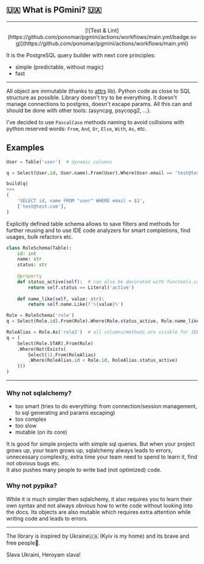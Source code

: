 ## 🇺🇦 What is PGmini? 🇺🇦

***
<center>
[![Test & Lint](https://github.com/ponomar/pgmini/actions/workflows/main.yml/badge.svg)](https://github.com/ponomar/pgmini/actions/workflows/main.yml)
</center>

It is the PostgreSQL query builder with next core principles:
- simple (predictable, without magic)
- fast

***

All object are immutable (thanks to [attrs](https://www.attrs.org) lib).
Python code as close to SQL structure as possible.
Library doesn't try to be everything.
It doesn't manage connections to postgres, doesn't escape params.
All this can and should be done with other tools: (asyncpg, psycopg2, ...).

I've decided to use `PascalCase` methods naming to avoid collisions with python reserved words: 
`From`, `And`, `Or`, `Else`, `With`, `As`, etc.

## Examples
```python
User = Table('user')  # dynamic columns

q = Select(User.id, User.name).From(User).Where(User.email == 'test@test.com')

build(q)
>>>
(
    'SELECT id, name FROM "user" WHERE email = $1', 
    ['test@test.com'],
)
```

Explicitly defined table schema allows to save filters and methods for further reusing 
and to use IDE code analyzers for smart completions, find usages, bulk refactors etc.  
```python
class RoleSchema(Table):
    id: int
    name: str
    status: str
    
    @property
    def status_active(self):  # can also be decorated with functools.cache
        return self.status == Literal('active')
    
    def name_like(self, value: str):
        return self.name.Like(f'%{value}%')

Role = RoleSchema('role')
q = Select(Role.id).From(Role).Where(Role.status_active, Role.name_like('adm'))

RoleAlias = Role.As('role2')  # all columns/methods are visible for IDE live inspection as well
q = (
    Select(Role.STAR).From(Role)
    .Where(Not(Exists(
        Select(1).From(RoleAlias)
        .Where(RoleAlias.id < Role.id, RoleAlias.status_active)
    )))
)
```

***

### Why not sqlalchemy?
- too smart (tries to do everything: from connection/session management, to sql generating and params escaping)
- too complex
- too slow
- mutable (on its core)

It is good for simple projects with simple sql queries. 
But when your project grows up, your team grows up, sqlalchemy always leads to errors,
unnecessary complexity, extra time your team need to spend to learn it, find not obvious bugs etc.  
It also pushes many people to write bad (not optimized) code.


### Why not pypika?
While it is much simpler then sqlalchemy, it also requires you to learn their own syntax 
and not always obvious how to write code without looking into the docs.
Its objects are also mutable which requires extra attention while writing code and leads to errors.


***

The library is inspired by Ukraine🇺🇦 (Kyiv is my home) and its brave and free people🔱.

Slava Ukraini, Heroyam slava!
